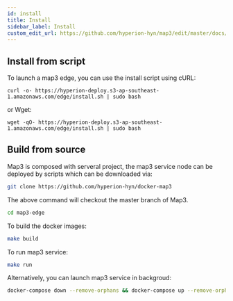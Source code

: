 ```yaml
---
id: install
title: Install
sidebar_label: Install
custom_edit_url: https://github.com/hyperion-hyn/map3/edit/master/docs/install.md
---
```

## Install from script
To launch a map3 edge, you can use the install script using cURL:

````
curl -o- https://hyperion-deploy.s3-ap-southeast-1.amazonaws.com/edge/install.sh | sudo bash
````
or Wget:
````
wget -qO- https://hyperion-deploy.s3-ap-southeast-1.amazonaws.com/edge/install.sh | sudo bash
````

## Build from source
Map3 is composed with serveral project, the map3 service node can be deployed by scripts which can be downloaded via:
```bash
git clone https://github.com/hyperion-hyn/docker-map3
```

The above command will checkout the master branch of Map3. 
```bash
cd map3-edge
```
To build the docker images:
```bash
make build
```

To run map3 service:
```bash
make run
```

Alternatively, you can launch map3 service in backgroud:
```bash
docker-compose down --remove-orphans && docker-compose up --remove-orphans -d
```

